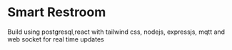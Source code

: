# Smart Restroom
 Build using postgresql,react with tailwind css, nodejs, expressjs, mqtt and web socket for real time updates
